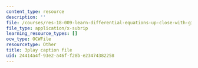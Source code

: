 ```yaml
---
content_type: resource
description: ''
file: /courses/res-18-009-learn-differential-equations-up-close-with-gilbert-strang-and-cleve-moler-fall-2015/24414a4f93e2a46ff28be23474382258_xtMzTXHO_zA.srt
file_type: application/x-subrip
learning_resource_types: []
ocw_type: OCWFile
resourcetype: Other
title: 3play caption file
uid: 24414a4f-93e2-a46f-f28b-e23474382258
---
```

